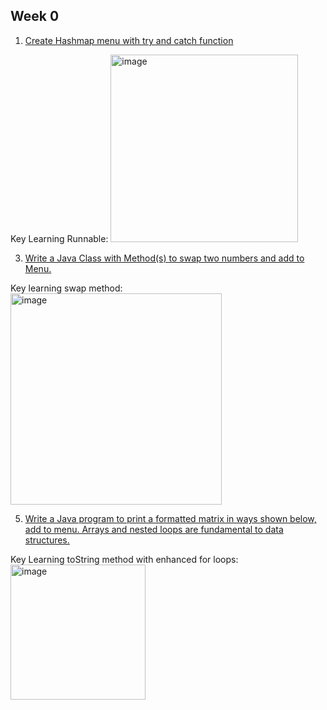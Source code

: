 ## Week 0

1. [Create Hashmap menu with try and catch function](https://github.com/D1935827V/Dane/blob/gh-pages/Main.java)

Key Learning Runnable: <img width="300" alt="image" src="https://user-images.githubusercontent.com/54718367/162455192-b4aaa79b-5ecf-45a0-a623-c01ba0c49512.png">

3. [Write a Java Class with Method(s) to swap two numbers and add to Menu.](https://github.com/D1935827V/Dane/blob/gh-pages/IntByReference.java)

Key learning swap method: <img width="338" alt="image" src="https://user-images.githubusercontent.com/54718367/162455403-5839349c-3ad9-4f9d-a941-56faf5d2ed5f.png">

5. [Write a Java program to print a formatted matrix in ways shown below, add to menu. Arrays and nested loops are fundamental to data structures.](https://github.com/D1935827V/Dane/blob/gh-pages/Matrix.java)

Key Learning toString method with enhanced for loops: <img width="216" alt="image" src="https://user-images.githubusercontent.com/54718367/162455658-47c1e4cd-0df4-4e73-8797-d5014f1ee7fe.png">